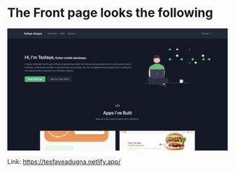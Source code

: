 # The Front page looks the following
![Home page](public/home.png)

Link: https://tesfayeadugna.netlify.app/
